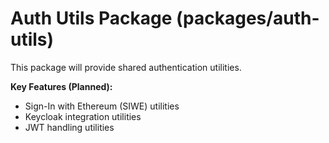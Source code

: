 # Auth Utils Package (packages/auth-utils)

This package will provide shared authentication utilities.

**Key Features (Planned):**
- Sign-In with Ethereum (SIWE) utilities
- Keycloak integration utilities
- JWT handling utilities
